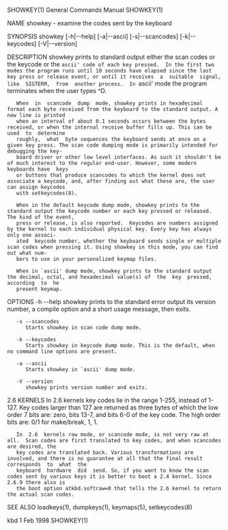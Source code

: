 SHOWKEY(1)							    General Commands Manual							    SHOWKEY(1)

NAME
       showkey - examine the codes sent by the keyboard

SYNOPSIS
       showkey [-h|--help] [-a|--ascii] [-s|--scancodes] [-k|--keycodes] [-V|--version]

DESCRIPTION
       showkey	prints	to  standard  output either the scan codes or the keycode or the `ascii' code of each key pressed.  In the first two modes the program
       runs until 10 seconds have elapsed since the last key press or release event, or until it receives  a  suitable	signal,	 like  SIGTERM,	 from  another
       process.	 In `ascii' mode the program terminates when the user types ^D.

       When  in	 scancode  dump	 mode, showkey prints in hexadecimal format each byte received from the keyboard to the standard output. A new line is printed
       when an interval of about 0.1 seconds occurs between the bytes received, or when the internal receive buffer fills up. This can be  used	 to  determine
       roughly,	 what  byte sequences the keyboard sends at once on a given key press. The scan code dumping mode is primarily intended for debugging the key‐
       board driver or other low level interfaces. As such it shouldn't be of much interest to the regular end-user. However, some modern keyboards have  keys
       or buttons that produce scancodes to which the kernel does not associate a keycode, and, after finding out what these are, the user can assign keycodes
       with setkeycodes(8).

       When in the default keycode dump mode, showkey prints to the standard output the keycode number or each key pressed or released. The kind of the event,
       press or release, is also reported.  Keycodes are numbers assigned by the kernel to each individual physical key. Every key has always only one associ‐
       ated  keycode number, whether the keyboard sends single or multiple scan codes when pressing it. Using showkey in this mode, you can find out what num‐
       bers to use in your personalized keymap files.

       When in `ascii' dump mode, showkey prints to the standard output the decimal, octal, and hexadecimal value(s) of	 the  key  pressed,  according	to  he
       present keymap.

OPTIONS
       -h --help
	      showkey prints to the standard error output its version number, a compile option and a short usage message, then exits.

       -s --scancodes
	      Starts showkey in scan code dump mode.

       -k --keycodes
	      Starts showkey in keycode dump mode. This is the default, when no command line options are present.

       -a --ascii
	      Starts showkey in `ascii' dump mode.

       -V --version
	      showkey prints version number and exits.

2.6 KERNELS
       In 2.6 kernels key codes lie in the range 1-255, instead of 1-127.  Key codes larger than 127 are returned as three bytes of which the low order 7 bits
       are: zero, bits 13-7, and bits 6-0 of the key code.  The high order bits are: 0/1 for make/break, 1, 1.

       In  2.6	kernels raw mode, or scancode mode, is not very raw at all.  Scan codes are first translated to key codes, and when scancodes are desired, the
       key codes are translated back. Various transformations are involved, and there is no guarantee at all that the final result  corresponds	 to  what  the
       keyboard	 hardware  did	send. So, if you want to know the scan codes sent by various keys it is better to boot a 2.4 kernel. Since 2.6.9 there also is
       the boot option atkbd.softraw=0 that tells the 2.6 kernel to return the actual scan codes.

SEE ALSO
       loadkeys(1), dumpkeys(1), keymaps(5), setkeycodes(8)

kbd									  1 Feb 1998								    SHOWKEY(1)
